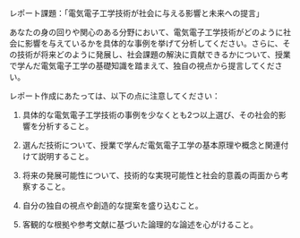 レポート課題：「電気電子工学技術が社会に与える影響と未来への提言」

あなたの身の回りや関心のある分野において、電気電子工学技術がどのように社会に影響を与えているかを具体的な事例を挙げて分析してください。さらに、その技術が将来どのように発展し、社会課題の解決に貢献できるかについて、授業で学んだ電気電子工学の基礎知識を踏まえて、独自の視点から提言してください。

レポート作成にあたっては、以下の点に注意してください：

1. 具体的な電気電子工学技術の事例を少なくとも2つ以上選び、その社会的影響を分析すること。

2. 選んだ技術について、授業で学んだ電気電子工学の基本原理や概念と関連付けて説明すること。

3. 将来の発展可能性について、技術的な実現可能性と社会的意義の両面から考察すること。

4. 自分の独自の視点や創造的な提案を盛り込むこと。

5. 客観的な根拠や参考文献に基づいた論理的な論述を心がけること。